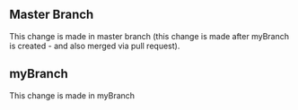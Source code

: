 ## Master Branch
This change is made in master branch (this change is made after myBranch is created - and also merged via pull request).


## myBranch
This change is made in myBranch
